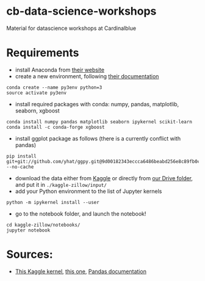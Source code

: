 # cb-data-science-workshops
Material for datascience workshops at Cardinalblue

# Requirements
* install Anaconda from [their website](https://docs.continuum.io/anaconda/install/)
* create a new environment, following [their documentation](https://conda.io/docs/using/envs.html)
```
conda create --name py3env python=3
source activate py3env
```

* install required packages with conda: numpy, pandas, matplotlib, seaborn, xgboost
```
conda install numpy pandas matplotlib seaborn ipykernel scikit-learn
conda install -c conda-forge xgboost
```
* install ggplot package as follows (there is a currently conflict with pandas)
```
pip install git+git://github.com/yhat/ggpy.git@9d00182343eccca6486beabd256e8c89fb0c59e8 --no-cache
```
* download the data either from [Kaggle](https://www.kaggle.com/c/zillow-prize-1/data) or directly from [our Drive folder](https://www.dropbox.com/sh/zc5qwkt41gt3805/AAB6d5RxHjQkJTCw_clyA_KIa?dl=0), and put it in ```./kaggle-zillow/input/```
* add your Python environment to the list of Jupyter kernels
```
python -m ipykernel install --user
```
* go to the notebook folder, and launch the notebook!
```
cd kaggle-zillow/notebooks/
jupyter notebook
```


# Sources:
* [This Kaggle kernel](https://www.kaggle.com/sudalairajkumar/simple-exploration-notebook-zillow-prize), [this one](https://www.kaggle.com/aharless/xgboost-lightgbm-and-ols), [Pandas documentation](https://pandas.pydata.org/pandas-docs/stable/visualization.html)
